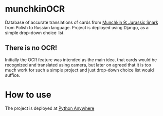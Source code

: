 # munchkinOCR
Database of accurate translations of cards from 
[Munchkin 9: Jurassic Snark](https://munchkin.game/products/games/munchkin/munchkin-9-jurassic-snark/) 
from Polish to Russian language.
Project is deployed using Django, as a simple drop-down choice list.
## There is no OCR!
Initially the OCR feature was intended as the main idea,
that cards would be recognized and translated using camera,
but later on agreed that it is too much work for such a simple project
and just drop-down choice list would suffice.

# How to use
The project is deployed at [Python Anywhere](https://mmmashneyshiy.pythonanywhere.com/)

